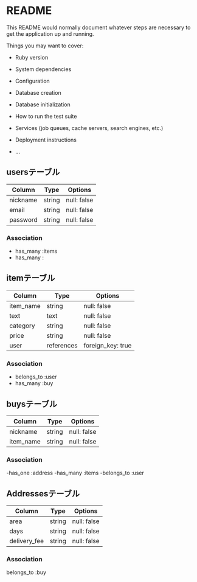 # README

This README would normally document whatever steps are necessary to get the
application up and running.

Things you may want to cover:

* Ruby version

* System dependencies

* Configuration

* Database creation

* Database initialization

* How to run the test suite

* Services (job queues, cache servers, search engines, etc.)

* Deployment instructions

* ...

## usersテーブル

| Column    | Type    | Options     |
| --------- | ------- | ----------- |
| nickname  | string  | null: false |
| email     | string  | null: false |
| password  | string  | null: false |

### Association

- has_many :items
- has_many :

## itemテーブル

| Column     | Type       | Options           |
| ---------- | ---------- | ----------------- |
| item_name  | string     | null: false       |
| text       | text       | null: false       |
| category   | string     | null: false       |
| price      | string     | null: false       |
| user       | references | foreign_key: true |


### Association

- belongs_to :user
- has_many :buy

## buysテーブル

| Column      | Type      | Options     |
| ----------- | --------- | ----------- |
| nickname    | string    | null: false |
| item_name   | string    | null: false |

### Association

-has_one :address
-has_many :items
-belongs_to :user

## Addressesテーブル

| Column       | Type      | Options     |
| ------------ | --------- | ----------- |
| area         | string    | null: false |
| days         | string    | null: false |
| delivery_fee | string    | null: false |

### Association
 
 belongs_to :buy
